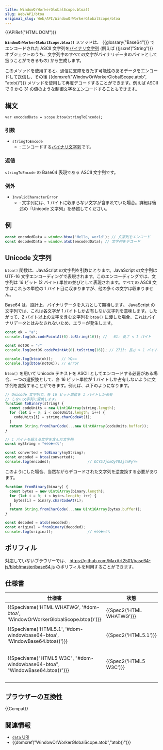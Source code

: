 ```yaml
---
title: WindowOrWorkerGlobalScope.btoa()
slug: Web/API/btoa
original_slug: Web/API/WindowOrWorkerGlobalScope/btoa
---
```


{{APIRef("HTML DOM")}}

**`WindowOrWorkerGlobalScope.btoa()`** メソッドは、 {{glossary("Base64")}} でエンコードされた ASCII 文字列を[バイナリ文字列](/ja/docs/Web/API/DOMString/Binary) (例えば {{jsxref("String")}} オブジェクトのうち、文字列中のすべての文字がバイナリデータのバイトとして扱うことができるもの) から生成します。

このメソッドを使用すると、通信に支障をきたす可能性のあるデータをエンコードして送信し、その後 {{domxref("WindowOrWorkerGlobalScope.atob", "atob()")}} メソッドを使用して再度デコードすることができます。例えば ASCII で 0 から 31 の値のような制御文字をエンコードすることもできます。

## 構文

```
var encodedData = scope.btoa(stringToEncode);
```

### 引数

- `stringToEncode`
  - : エンコードする[バイナリ文字列](/ja/docs/Web/API/DOMString/Binary)です。

### 返値

`stringToEncode` の Base64 表現である ASCII 文字列です。

### 例外

- `InvalidCharacterError`
  - : 文字列には、1 バイトに収まらない文字が含まれていた場合。詳細は後述の「Unicode 文字列」を参照してください。

## 例

```js
const encodedData = window.btoa('Hello, world'); // 文字列をエンコード
const decodedData = window.atob(encodedData); // 文字列をデコード
```

## Unicode 文字列

`btoa()` 関数は、JavaScript の文字列を引数にとります。JavaScript の文字列は UTF-16 文字エンコーディングで表現されます。このエンコーディングでは、文字列は 16 ビット (2 バイト) 単位の並びとして表現されます。すべての ASCII 文字はこれらの単位の 1 バイト目に収まりますが、他の多くの文字は収まりません。

Base64 は、設計上、バイナリデータを入力として期待します。 JavaScript の文字列では、これは各文字が 1 バイトしか占有しない文字列を意味します。したがって、2 バイト以上の文字を含む文字列を `btoa()` に渡した場合、これはバイナリデータとはみなされないため、エラーが発生します。

```js
const ok = "a";
console.log(ok.codePointAt(0).toString(16)); //   61: 長さ < 1 バイト

const notOK = "✓"
console.log(notOK.codePointAt(0).toString(16)); // 2713: 長さ > 1 バイト

console.log(btoa(ok));    // YQ==
console.log(btoa(notOK)); // error
```

`btoa()` を用いて Unicode テキストを ASCII としてエンコードする必要がある場合、一つの選択肢として、各 16 ビット単位が 1 バイトしか占有しないように文字列を変換することができます。例えば、以下のようになります。

```js
// Unicode 文字列で、各 16 ビット単位を 1 バイトしか占有
// しない文字列に変換します。
function toBinary(string) {
  const codeUnits = new Uint16Array(string.length);
  for (let i = 0; i < codeUnits.length; i++) {
    codeUnits[i] = string.charCodeAt(i);
  }
  return String.fromCharCode(...new Uint8Array(codeUnits.buffer));
}

// 1 バイトを超える文字を含んだ文字列
const myString = "☸☹☺☻☼☾☿";

const converted = toBinary(myString);
const encoded = btoa(converted);
console.log(encoded);                 // OCY5JjomOyY8Jj4mPyY=
```

このようにした場合、当然ながらデコードされた文字列を逆変換する必要があります。

```js
function fromBinary(binary) {
  const bytes = new Uint8Array(binary.length);
  for (let i = 0; i < bytes.length; i++) {
    bytes[i] = binary.charCodeAt(i);
  }
  return String.fromCharCode(...new Uint16Array(bytes.buffer));
}

const decoded = atob(encoded);
const original = fromBinary(decoded);
console.log(original);                // ☸☹☺☻☼☾☿
```

## ポリフィル

対応していないブラウザーでは、 <https://github.com/MaxArt2501/base64-js/blob/master/base64.js> のポリフィルを利用することができます。

## 仕様書

| 仕様書                                                                                               | 状態                             | 備考                                                                                                                        |
| ---------------------------------------------------------------------------------------------------- | -------------------------------- | --------------------------------------------------------------------------------------------------------------------------- |
| {{SpecName('HTML WHATWG', '#dom-btoa', 'WindowOrWorkerGlobalScope.btoa()')}} | {{Spec2('HTML WHATWG')}} | 最新の仕様で、メソッドを `WindowOrWorkerGlobalScope` ミックスインに移動。                                                   |
| {{SpecName('HTML5.1', '#dom-windowbase64-btoa', 'WindowBase64.btoa()')}}     | {{Spec2('HTML5.1')}}     | {{SpecName("HTML WHATWG")}} のスナップショット、変更なし。                                                         |
| {{SpecName("HTML5 W3C", "#dom-windowbase64-btoa", "WindowBase64.btoa()")}} | {{Spec2('HTML5 W3C')}}     | {{SpecName("HTML WHATWG")}} のスナップショット。 `WindowBase64` の作成 (properties where on the target before it). |

## ブラウザーの互換性

{{Compat}}

## 関連情報

- [`data` URI](/ja/docs/Web/HTTP/Basics_of_HTTP/Data_URIs)
- {{domxref("WindowOrWorkerGlobalScope.atob","atob()")}}
